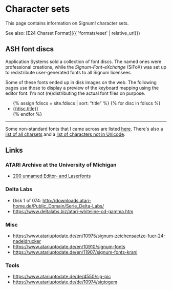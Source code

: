 # Character sets

This page contains information on Signum! character sets.

See also: [E24 Charset Format]({{ 'formats/eset' | relative_url}})

## ASH font discs

Application Systems sold a collection of font discs. The named ones were
professional creations, while the *Signum-Font-eXchange* (SiFoX) was set
up to redistribute user-generated fonts to all Signum licensees.

Some of these fonts ended up in disk images on the web. The following
pages use those to display a preview of the keyboard mapping using the
editor font. I'm not (re)distributing the actual font files on purpose.

<ul>
{% assign fdiscs = site.fdiscs | sort: "title" %}
{% for disc in fdiscs %}
<li><a href="{{ disc.url }}">{{disc.title}}</a></li>
{% endfor %}
</ul>

---

Some non-standard fonts that I came across are listed [here](other). There's
also a [list of all charsets](all) and a [list of characters not in Unicode](missing).

## Links

### ATARI Archive at the University of Michigan

- [200 unnamed Editor- and Laserfonts](http://umich.edu/~archive/atari/Printing/sigfntdj.zoo)

### Delta Labs

- Disk 1 of 074: <http://downloads.atari-home.de/Public_Domain/Serie_Delta-Labs/>
- <https://www.deltalabs.biz/atari-whiteline-cd-gamma.htm>

### Misc

- <https://www.atariuptodate.de/en/10975/signum-zeichensaetze-fuer-24-nadeldrucker>
- <https://www.atariuptodate.de/en/10910/signum-fonts>
- <https://www.atariuptodate.de/en/11907/signum-fonts-krani>

### Tools

- <https://www.atariuptodate.de/de/4550/sig-pic>
- <https://www.atariuptodate.de/de/10974/sigtogem>